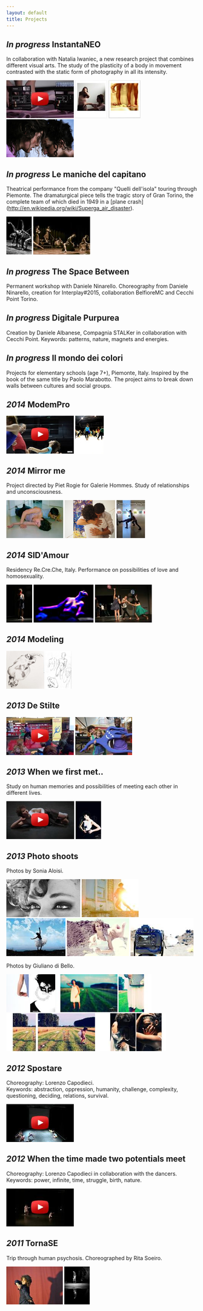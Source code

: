```yaml
---
layout: default
title: Projects
---
```


## _In progress_ InstantaNEO

In collaboration with Natalia Iwaniec, a new research project that combines
different visual arts. The study of the plasticity of a body in movement
contrasted with the static form of photography in all its intensity.

<div class="imgbar">
<a href="http://youtu.be/LgKFwHiTFWc"><img src="/thumbs/instantaneo1.jpg"></a>
<a href="/images/instantaneo2.jpg"><img src="/thumbs/instantaneo2.jpg"></a>
<a href="/images/instantaneo3.jpg"><img src="/thumbs/instantaneo3.jpg"></a>
<a href="/images/instantaneo4.jpg"><img src="/thumbs/instantaneo4.jpg"></a>
</div>

## _In progress_ Le maniche del capitano

Theatrical performance from the company "Quelli dell'isola" touring through
Piemonte. The dramaturgical piece tells the tragic story of Gran Torino, the
complete team of which died in 1949 in a [plane crash]
(http://en.wikipedia.org/wiki/Superga_air_disaster).

<div class="imgbar">
<a href="/images/manichecapitano1.jpg"><img src="/thumbs/manichecapitano1.jpg"></a>
<a href="/images/manichecapitano2.jpg"><img src="/thumbs/manichecapitano2.jpg"></a>
</div>

## _In progress_ The Space Between

Permanent workshop with Daniele Ninarello. Choreography from Daniele Ninarello,
creation for Interplay#2015, collaboration BelfioreMC and Cecchi Point Torino.

## _In progress_ Digitale Purpurea

Creation by Daniele Albanese, Compagnia STALKer in collaboration with Cecchi
Point. Keywords: patterns, nature, magnets and energies.


## _In progress_ Il mondo dei colori

Projects for elementary schools (age 7+), Piemonte, Italy. Inspired by the book
of the same title by Paolo Marabotto. The project aims to break down walls
between cultures and social groups.

## _2014_ ModemPro

<div class="imgbar">
<a href="http://vimeo.com/czd/modempro214"><img src="/thumbs/modempro1.jpg"></a>
<a href="/images/modempro2.jpg"><img src="/thumbs/modempro2.jpg"></a>
</div>

## _2014_ Mirror me

Project directed by Piet Rogie for Galerie Hommes. Study of relationships and
unconsciousness.

<div class="imgbar">
<a href="/images/mirrorme1.jpg"><img src="/thumbs/mirrorme1.jpg"></a>
<a href="/images/mirrorme2.jpg"><img src="/thumbs/mirrorme2.jpg"></a>
<a href="/images/mirrorme3.jpg"><img src="/thumbs/mirrorme3.jpg"></a>
</div>

## _2014_ SID'Amour

Residency Re.Cre.Che, Italy. Performance on possibilities of love and
homosexuality.

<div class="imgbar">
<a href="/images/sidamour1.jpg"><img src="/thumbs/sidamour1.jpg"></a>
<a href="/images/sidamour2.jpg"><img src="/thumbs/sidamour2.jpg"></a>
<a href="/images/sidamour3.jpg"><img src="/thumbs/sidamour3.jpg"></a>
</div>

## _2014_ Modeling

<div class="imgbar">
<a href="/images/modeling1.jpg"><img src="/thumbs/modeling1.jpg"></a>
<a href="/images/modeling2.jpg"><img src="/thumbs/modeling2.jpg"></a>
</div>

## _2013_ De Stilte

<div class="imgbar">
<a href="http://youtu.be/8FD2OZGClSk"><img src="/thumbs/destilte1.jpg"></a>
<a href="/images/destilte2.jpg"><img src="/thumbs/destilte2.jpg"></a>
</div>

## _2013_ When we first met..

Study on human memories and possibilities of meeting each other in different lives.

<div class="imgbar">
<img src="/thumbs/whenwefirstmet1.jpg">
<a href="/images/whenwefirstmet2.jpg"><img src="/thumbs/whenwefirstmet2.jpg"></a>
</div>

## _2013_ Photo shoots

Photos by Sonia Aloisi.

<div class="imgbar">
<a href="/images/photoshoots_sonia1.jpg"><img src="/thumbs/photoshoots_sonia1.jpg"></a>
<a href="/images/photoshoots_sonia2.jpg"><img src="/thumbs/photoshoots_sonia2.jpg"></a>
<a href="/images/photoshoots_sonia3.jpg"><img src="/thumbs/photoshoots_sonia3.jpg"></a>
<a href="/images/photoshoots_sonia4.jpg"><img src="/thumbs/photoshoots_sonia4.jpg"></a>
<a href="/images/photoshoots_sonia5.jpg"><img src="/thumbs/photoshoots_sonia5.jpg"></a>
</div>

Photos by Giuliano di Bello.

<div class="imgbar">
<a href="/images/photoshoots_giuliano1.jpg"><img src="/thumbs/photoshoots_giuliano1.jpg"></a>
<a href="/images/photoshoots_giuliano2.jpg"><img src="/thumbs/photoshoots_giuliano2.jpg"></a>
<a href="/images/photoshoots_giuliano3.jpg"><img src="/thumbs/photoshoots_giuliano3.jpg"></a>
<a href="/images/photoshoots_giuliano4.jpg"><img src="/thumbs/photoshoots_giuliano4.jpg"></a>
<a href="/images/photoshoots_giuliano5.jpg"><img src="/thumbs/photoshoots_giuliano5.jpg"></a>
</div>

## _2012_ Spostare

Choreography: Lorenzo Capodieci.  
Keywords: abstraction, oppression, humanity, challenge, complexity,
questioning, deciding, relations, survival.

<div class="imgbar">
<a href="http://vimeo.com/38534355"><img src="/thumbs/spostare1.jpg"></a>
</div>

## _2012_ When the time made two potentials meet

Choreography: Lorenzo Capodieci in collaboration with the dancers.  
Keywords: power, infinite, time, struggle, birth, nature.

<div class="imgbar">
<a href="http://vimeo.com/49291672"><img src="/thumbs/potentials1.jpg"></a>
</div>

## _2011_ TornaSE

Trip through human psychosis. Choreographed by Rita Soeiro.

<div class="imgbar">
<a href="/images/tornarse1.jpg"><img src="/thumbs/tornarse1.jpg"></a>
<a href="/images/tornarse2.jpg"><img src="/thumbs/tornarse2.jpg"></a>
</div>
